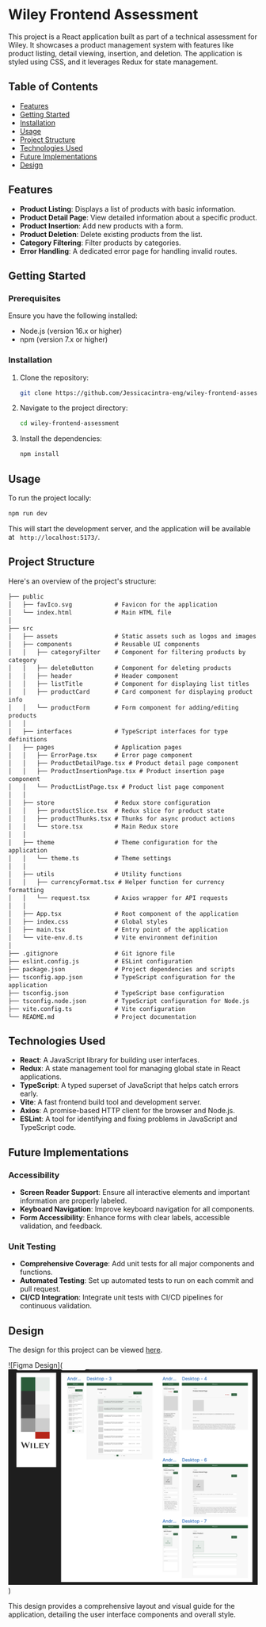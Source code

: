 # Wiley Frontend Assessment

This project is a React application built as part of a technical assessment for Wiley. It showcases a product management system with features like product listing, detail viewing, insertion, and deletion. The application is styled using CSS, and it leverages Redux for state management.

## Table of Contents

- [Features](#features)
- [Getting Started](#getting-started)
- [Installation](#installation)
- [Usage](#usage)
- [Project Structure](#project-structure)
- [Technologies Used](#technologies-used)
- [Future Implementations](#futureImplementations)
- [Design](#design)

## Features

- **Product Listing**: Displays a list of products with basic information.
- **Product Detail Page**: View detailed information about a specific product.
- **Product Insertion**: Add new products with a form.
- **Product Deletion**: Delete existing products from the list.
- **Category Filtering**: Filter products by categories.
- **Error Handling**: A dedicated error page for handling invalid routes.

## Getting Started

### Prerequisites

Ensure you have the following installed:

- Node.js (version 16.x or higher)
- npm (version 7.x or higher)

### Installation

1. Clone the repository:

   ```bash
   git clone https://github.com/Jessicacintra-eng/wiley-frontend-assessment.git
   ```

2. Navigate to the project directory:

   ```bash
   cd wiley-frontend-assessment
   ```

3. Install the dependencies:

   ```bash
   npm install
   ```

## Usage

To run the project locally:

```bash
npm run dev
```

This will start the development server, and the application will be available at ` http://localhost:5173/`.



## Project Structure

Here's an overview of the project's structure:

```plaintext
├── public
│   ├── favIco.svg            # Favicon for the application
│   └── index.html            # Main HTML file
│
├── src
│   ├── assets                # Static assets such as logos and images
│   ├── components            # Reusable UI components
│   │   ├── categoryFilter    # Component for filtering products by category
│   │   ├── deleteButton      # Component for deleting products
│   │   ├── header            # Header component
│   │   ├── listTitle         # Component for displaying list titles
│   │   ├── productCard       # Card component for displaying product info
│   │   └── productForm       # Form component for adding/editing products
│   │
│   ├── interfaces            # TypeScript interfaces for type definitions
│   ├── pages                 # Application pages
│   │   ├── ErrorPage.tsx     # Error page component
│   │   ├── ProductDetailPage.tsx # Product detail page component
│   │   ├── ProductInsertionPage.tsx # Product insertion page component
│   │   └── ProductListPage.tsx # Product list page component
│   │
│   ├── store                 # Redux store configuration
│   │   ├── productSlice.tsx  # Redux slice for product state
│   │   ├── productThunks.tsx # Thunks for async product actions
│   │   └── store.tsx         # Main Redux store
│   │
│   ├── theme                 # Theme configuration for the application
│   │   └── theme.ts          # Theme settings
│   │
│   ├── utils                 # Utility functions
│   │   ├── currencyFormat.tsx # Helper function for currency formatting
│   │   └── request.tsx       # Axios wrapper for API requests
│   │
│   ├── App.tsx               # Root component of the application
│   ├── index.css             # Global styles
│   ├── main.tsx              # Entry point of the application
│   └── vite-env.d.ts         # Vite environment definition
│
├── .gitignore                # Git ignore file
├── eslint.config.js          # ESLint configuration
├── package.json              # Project dependencies and scripts
├── tsconfig.app.json         # TypeScript configuration for the application
├── tsconfig.json             # TypeScript base configuration
├── tsconfig.node.json        # TypeScript configuration for Node.js
├── vite.config.ts            # Vite configuration
└── README.md                 # Project documentation
```

## Technologies Used

- **React**: A JavaScript library for building user interfaces.
- **Redux**: A state management tool for managing global state in React applications.
- **TypeScript**: A typed superset of JavaScript that helps catch errors early.
- **Vite**: A fast frontend build tool and development server.
- **Axios**: A promise-based HTTP client for the browser and Node.js.
- **ESLint**: A tool for identifying and fixing problems in JavaScript and TypeScript code.

## Future Implementations

### Accessibility

- **Screen Reader Support**: Ensure all interactive elements and important information are properly labeled.
- **Keyboard Navigation**: Improve keyboard navigation for all components.
- **Form Accessibility**: Enhance forms with clear labels, accessible validation, and feedback.

### Unit Testing

- **Comprehensive Coverage**: Add unit tests for all major components and functions.
- **Automated Testing**: Set up automated tests to run on each commit and pull request.
- **CI/CD Integration**: Integrate unit tests with CI/CD pipelines for continuous validation.

## Design

The design for this project can be viewed [here](https://www.figma.com/design/W50EKR5oJhSqxSDD2mBmDx/Wiley?node-id=0-1&t=V06eh9kOz4PFSle4-1).

![Figma Design](![alt text](./src/assets/image.png)) 

This design provides a comprehensive layout and visual guide for the application, detailing the user interface components and overall style.
